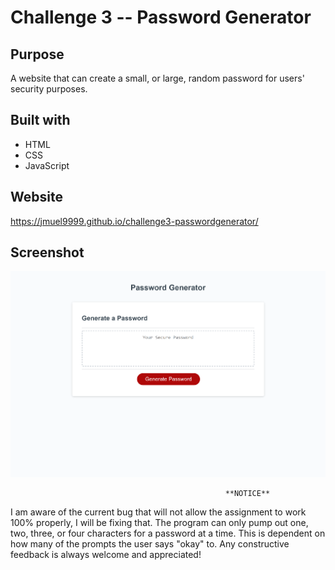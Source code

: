 # Challenge 3 -- Password Generator

## Purpose
A website that can create a small, or large, random password for users' security purposes.

## Built with
* HTML
* CSS
* JavaScript

## Website
https://jmuel9999.github.io/challenge3-passwordgenerator/

## Screenshot
![Full website screenshot](./assets/images/passgen.PNG)

                                                    **NOTICE**               
I am aware of the current bug that will not allow the assignment to work 100% properly, I will be fixing that. The program can only pump out one, two, three, or four characters for a password at a time. This is dependent on how many of the prompts the user says "okay" to. Any constructive feedback is always welcome and appreciated!
